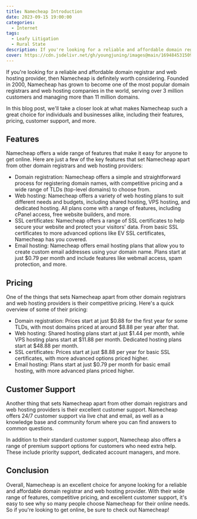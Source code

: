 ```yaml
---
title: Namecheap Introduction
date: 2023-09-15 19:00:00
categories:
  - Internet
tags:
  - Leafy Litigation
  - Rural State
description: If you're looking for a reliable and affordable domain registrar and web hosting provider, then Namecheap is definitely worth considering.
cover: https://cdn.jsdelivr.net/gh/youngjuning/images@main/1694845315091.png
---
```


If you're looking for a reliable and affordable domain registrar and web hosting provider, then Namecheap is definitely worth considering. Founded in 2000, Namecheap has grown to become one of the most popular domain registrars and web hosting companies in the world, serving over 3 million customers and managing more than 11 million domains.

In this blog post, we'll take a closer look at what makes Namecheap such a great choice for individuals and businesses alike, including their features, pricing, customer support, and more.

## Features

Namecheap offers a wide range of features that make it easy for anyone to get online. Here are just a few of the key features that set Namecheap apart from other domain registrars and web hosting providers:

- Domain registration: Namecheap offers a simple and straightforward process for registering domain names, with competitive pricing and a wide range of TLDs (top-level domains) to choose from.
- Web hosting: Namecheap offers a variety of web hosting plans to suit different needs and budgets, including shared hosting, VPS hosting, and dedicated hosting. All plans come with a range of features, including cPanel access, free website builders, and more.
- SSL certificates: Namecheap offers a range of SSL certificates to help secure your website and protect your visitors' data. From basic SSL certificates to more advanced options like EV SSL certificates, Namecheap has you covered.
- Email hosting: Namecheap offers email hosting plans that allow you to create custom email addresses using your domain name. Plans start at just $0.79 per month and include features like webmail access, spam protection, and more.

## Pricing

One of the things that sets Namecheap apart from other domain registrars and web hosting providers is their competitive pricing. Here's a quick overview of some of their pricing:

- Domain registration: Prices start at just $0.88 for the first year for some TLDs, with most domains priced at around $8.88 per year after that.
- Web hosting: Shared hosting plans start at just $1.44 per month, while VPS hosting plans start at $11.88 per month. Dedicated hosting plans start at $48.88 per month.
- SSL certificates: Prices start at just $8.88 per year for basic SSL certificates, with more advanced options priced higher.
- Email hosting: Plans start at just $0.79 per month for basic email hosting, with more advanced plans priced higher.

## Customer Support

Another thing that sets Namecheap apart from other domain registrars and web hosting providers is their excellent customer support. Namecheap offers 24/7 customer support via live chat and email, as well as a knowledge base and community forum where you can find answers to common questions.

In addition to their standard customer support, Namecheap also offers a range of premium support options for customers who need extra help. These include priority support, dedicated account managers, and more.

## Conclusion

Overall, Namecheap is an excellent choice for anyone looking for a reliable and affordable domain registrar and web hosting provider. With their wide range of features, competitive pricing, and excellent customer support, it's easy to see why so many people choose Namecheap for their online needs. So if you're looking to get online, be sure to check out Namecheap!
